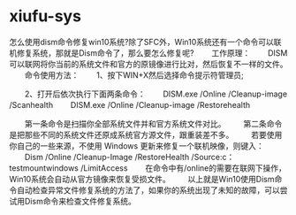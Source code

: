 # xiufu-sys



怎么使用dism命令修复win10系统?除了SFC外，Win10系统还有一个命令可以联机修复系统，那就是Dism命令了，那么要怎么修复呢?
　　工作原理：
　　DISM可以联网将你当前的系统文件和官方的原镜像进行比对，然后恢复不一样的文件。
　　命令使用方法：
　　1、按下WIN+X然后选择命令提示符管理员;

　　2、打开后依次执行下面两条命令：
　　DISM.exe /Online /Cleanup-image /Scanhealth
　　DISM.exe /Online /Cleanup-image /Restorehealth

　　第一条命令是扫描你全部系统文件并和官方系统文件对比。
　　第二条命令是把那些不同的系统文件还原成系统官方源文件，跟重装差不多。
　　若要使用你自己的一些来源，不使用 Windows 更新来修复一个联机映像，则键入：
　　Dism /Online /Cleanup-Image /RestoreHealth /Source:c：testmountwindows /LimitAccess
　　在命令中有/online的需要在联网下操作，Win10系统会自动从官方镜像来恢复受损文件。
　　以上就是Win10使用Dism命令自动检查异常文件修复系统的方法了，如果你的系统出现了未知的故障，可以尝试用Dism命令来检查文件修复系统。
